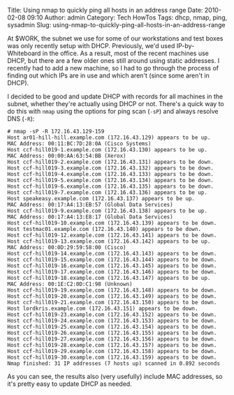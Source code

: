 Title: Using nmap to quickly ping all hosts in an address range
Date: 2010-02-08 09:10
Author: admin
Category: Tech HowTos
Tags: dhcp, nmap, ping, sysadmin
Slug: using-nmap-to-quickly-ping-all-hosts-in-an-address-range

At $WORK, the subnet we use for some of our workstations and test boxes
was only recently setup with DHCP. Previously, we'd used
IP-by-Whiteboard in the office. As a result, most of the recent machines
use DHCP, but there are a few older ones still around using static
addresses. I recently had to add a new machine, so I had to go through
the process of finding out which IPs are in use and which aren't (since
some aren't in DHCP).

I decided to be good and update DHCP with records for all machines in
the subnet, whether they're actually using DHCP or not. There's a quick
way to do this with `nmap` using the options for ping scan (`-sP`) and
always resolve DNS (`-R`):

~~~~{.console}
# nmap -sP -R 172.16.43.129-159
Host ar01-hill-hill.example.com (172.16.43.129) appears to be up.
MAC Address: 00:11:BC:7D:28:0A (Cisco Systems)
Host ccf-hill019-1.example.com (172.16.43.130) appears to be up.
MAC Address: 00:00:AA:63:54:BB (Xerox)
Host ccf-hill019-2.example.com (172.16.43.131) appears to be down.
Host ccf-hill019-3.example.com (172.16.43.132) appears to be down.
Host ccf-hill019-4.example.com (172.16.43.133) appears to be down.
Host ccf-hill019-5.example.com (172.16.43.134) appears to be down.
Host ccf-hill019-6.example.com (172.16.43.135) appears to be down.
Host ccf-hill019-7.example.com (172.16.43.136) appears to be up.
Host speakeasy.example.com (172.16.43.137) appears to be up.
MAC Address: 00:17:A4:13:EB:57 (Global Data Services)
Host ccf-hill019-9.example.com (172.16.43.138) appears to be up.
MAC Address: 00:17:A4:13:E8:17 (Global Data Services)
Host ccf-hill019-10.example.com (172.16.43.139) appears to be down.
Host testmac01.example.com (172.16.43.140) appears to be down.
Host ccf-hill019-12.example.com (172.16.43.141) appears to be down.
Host ccf-hill019-13.example.com (172.16.43.142) appears to be up.
MAC Address: 00:0D:29:59:58:00 (Cisco)
Host ccf-hill019-14.example.com (172.16.43.143) appears to be down.
Host ccf-hill019-15.example.com (172.16.43.144) appears to be down.
Host ccf-hill019-16.example.com (172.16.43.145) appears to be down.
Host ccf-hill019-17.example.com (172.16.43.146) appears to be down.
Host ccf-hill019-18.example.com (172.16.43.147) appears to be up.
MAC Address: 00:1E:C2:0D:C1:98 (Unknown)
Host ccf-hill019-19.example.com (172.16.43.148) appears to be down.
Host ccf-hill019-20.example.com (172.16.43.149) appears to be down.
Host ccf-hill019-21.example.com (172.16.43.150) appears to be down.
Host lordkris.example.com (172.16.43.151) appears to be down.
Host ccf-hill019-23.example.com (172.16.43.152) appears to be down.
Host ccf-hill019-24.example.com (172.16.43.153) appears to be down.
Host ccf-hill019-25.example.com (172.16.43.154) appears to be down.
Host ccf-hill019-26.example.com (172.16.43.155) appears to be down.
Host ccf-hill019-27.example.com (172.16.43.156) appears to be down.
Host ccf-hill019-28.example.com (172.16.43.157) appears to be down.
Host ccf-hill019-29.example.com (172.16.43.158) appears to be down.
Host ccf-hill019-30.example.com (172.16.43.159) appears to be down.
Nmap finished: 31 IP addresses (7 hosts up) scanned in 0.892 seconds
~~~~

As you can see, the results also (very usefully) include MAC addresses,
so it's pretty easy to update DHCP as needed.
